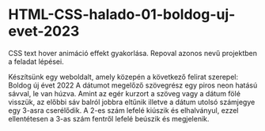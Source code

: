 # HTML-CSS-halado-01-boldog-uj-evet-2023
CSS text hover animáció effekt gyakorlása. Repoval azonos nevű projektben a feladat lépései.

Készítsünk egy weboldalt, amely közepén a következő felirat szerepel:
Boldog új évet 2022
A dátumot megelőző szövegrész egy piros neon hatású sávval, le van húzva.
Amint az egér kurzort a szöveg vagy a dátum fölé visszük, az előbbi sáv balról jobbra eltűnik
illetve a dátum utolsó számjegye egy 3-asra cserélődik.
A 2-es szám lefelé kiúszik és elhalványul, ezzel ellentétesen a 3-as szám fentről lefelé beúszik és megjelenik.
